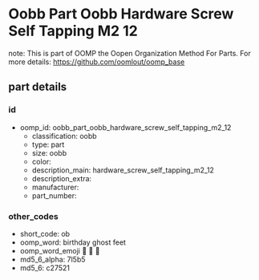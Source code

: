 # Oobb Part Oobb Hardware Screw Self Tapping M2 12  

note: This is part of OOMP the Oopen Organization Method For Parts. For more details: https://github.com/oomlout/oomp_base

##  part details





### id
* oomp_id: oobb_part_oobb_hardware_screw_self_tapping_m2_12
  * classification: oobb
  * type: part
  * size: oobb
  * color: 
  * description_main: hardware_screw_self_tapping_m2_12
  * description_extra: 
  * manufacturer: 
  * part_number: 

### other_codes
* short_code: ob
* oomp_word: birthday ghost feet
* oomp_word_emoji :birthday: :ghost: :feet:
* md5_6_alpha: 7l5b5
* md5_6: c27521